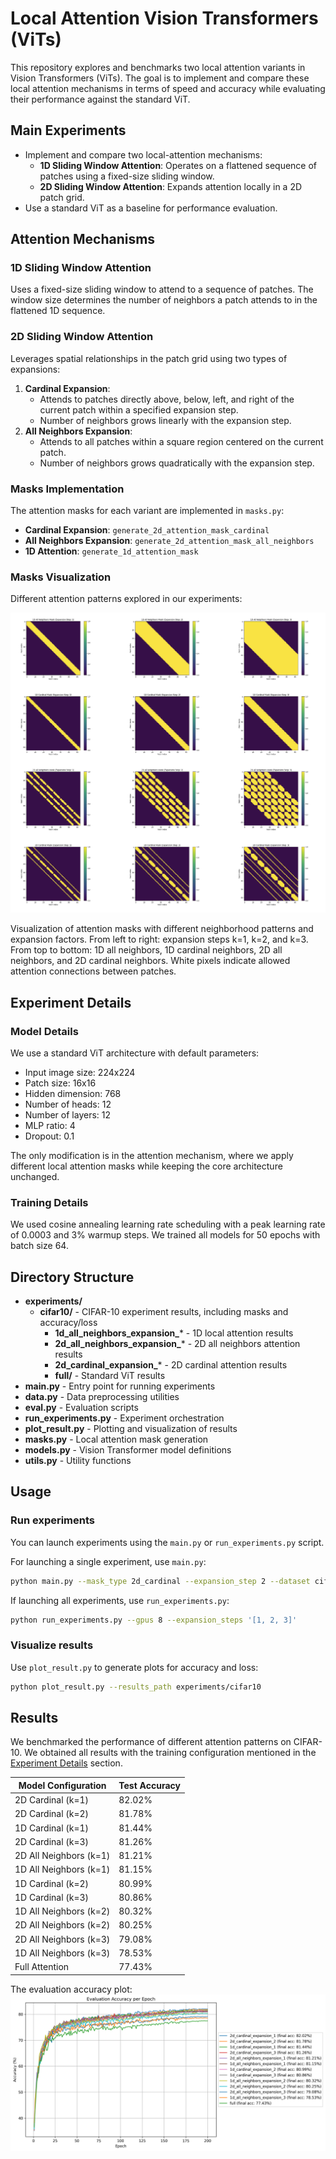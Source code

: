 # Local Attention Vision Transformers (ViTs)

This repository explores and benchmarks two local attention variants in Vision Transformers (ViTs). The goal is to implement and compare these local attention mechanisms in terms of speed and accuracy while evaluating their performance against the standard ViT.

## Main Experiments

- Implement and compare two local-attention mechanisms:
    - **1D Sliding Window Attention**: Operates on a flattened sequence of patches using a fixed-size sliding window.
    - **2D Sliding Window Attention**: Expands attention locally in a 2D patch grid.
- Use a standard ViT as a baseline for performance evaluation.

## Attention Mechanisms

### 1D Sliding Window Attention
Uses a fixed-size sliding window to attend to a sequence of patches. The window size determines the number of neighbors a patch attends to in the flattened 1D sequence.

### 2D Sliding Window Attention
Leverages spatial relationships in the patch grid using two types of expansions:
1. **Cardinal Expansion**:
   - Attends to patches directly above, below, left, and right of the current patch within a specified expansion step.
   - Number of neighbors grows linearly with the expansion step.
2. **All Neighbors Expansion**:
   - Attends to all patches within a square region centered on the current patch.
   - Number of neighbors grows quadratically with the expansion step.

### Masks Implementation
The attention masks for each variant are implemented in `masks.py`:
- **Cardinal Expansion**: `generate_2d_attention_mask_cardinal`
- **All Neighbors Expansion**: `generate_2d_attention_mask_all_neighbors`
- **1D Attention**: `generate_1d_attention_mask`

### Masks Visualization

Different attention patterns explored in our experiments:

![Attention Masks](masks/attention_masks.png)

Visualization of attention masks with different neighborhood patterns and expansion factors. From left to right: expansion steps k=1, k=2, and k=3. From top to bottom: 1D all neighbors, 1D cardinal neighbors, 2D all neighbors, and 2D cardinal neighbors. White pixels indicate allowed attention connections between patches.

## Experiment Details

### Model Details

We use a standard ViT architecture with default parameters:
- Input image size: 224x224
- Patch size: 16x16
- Hidden dimension: 768
- Number of heads: 12 
- Number of layers: 12
- MLP ratio: 4
- Dropout: 0.1

The only modification is in the attention mechanism, where we apply different local attention masks while keeping the core architecture unchanged.

### Training Details

We used cosine annealing learning rate scheduling with a peak learning rate of 0.0003 and 3% warmup steps. We trained
all models for 50 epochs with batch size 64.


## Directory Structure

- **experiments/**
  - **cifar10/** - CIFAR-10 experiment results, including masks and accuracy/loss 
    - **1d_all_neighbors_expansion_*** - 1D local attention results
    - **2d_all_neighbors_expansion_*** - 2D all neighbors attention results 
    - **2d_cardinal_expansion_*** - 2D cardinal attention results
    - **full/** - Standard ViT results
- **main.py** - Entry point for running experiments
- **data.py** - Data preprocessing utilities
- **eval.py** - Evaluation scripts
- **run_experiments.py** - Experiment orchestration
- **plot_result.py** - Plotting and visualization of results
- **masks.py** - Local attention mask generation
- **models.py** - Vision Transformer model definitions
- **utils.py** - Utility functions

## Usage

### Run experiments
You can launch experiments using the `main.py` or `run_experiments.py` script. 

For launching a single experiment, use `main.py`:
```bash
python main.py --mask_type 2d_cardinal --expansion_step 2 --dataset cifar10 --epochs 50
```

If launching all experiments, use `run_experiments.py`:
```bash
python run_experiments.py --gpus 8 --expansion_steps '[1, 2, 3]'
```

### Visualize results
Use `plot_result.py` to generate plots for accuracy and loss:
```bash
python plot_result.py --results_path experiments/cifar10
```

## Results

We benchmarked the performance of different attention patterns on CIFAR-10. We obtained all results with the training
configuration mentioned in the [Experiment Details](#experiment-details) section.

| Model Configuration | Test Accuracy |
|-------------------|---------------|
| 2D Cardinal (k=1) | 82.02% |
| 2D Cardinal (k=2) | 81.78% |
| 1D Cardinal (k=1) | 81.44% |
| 2D Cardinal (k=3) | 81.26% |
| 2D All Neighbors (k=1) | 81.21% |
| 1D All Neighbors (k=1) | 81.15% |
| 1D Cardinal (k=2) | 80.99% |
| 1D Cardinal (k=3) | 80.86% |
| 1D All Neighbors (k=2) | 80.32% |
| 2D All Neighbors (k=2) | 80.25% |
| 2D All Neighbors (k=3) | 79.08% |
| 1D All Neighbors (k=3) | 78.53% |
| Full Attention | 77.43% |

The evaluation accuracy plot:
![Evaluation Accuracy](plots/evaluation_accuracy.png)

